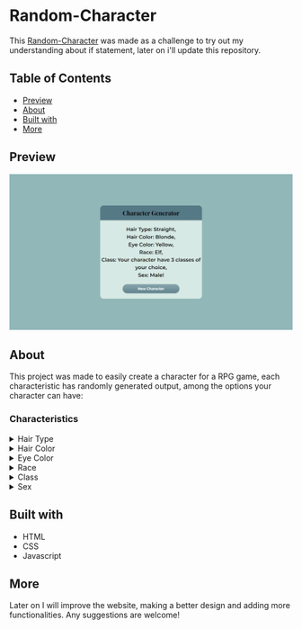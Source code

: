# Random-Character

This [Random-Character](https://github.com/IgorDGomes/Random-Character) was made as a challenge to try out my understanding about if statement, later on i'll update this repository.

## Table of Contents

- [Preview](#preview)
- [About](#about)
- [Built with](#built-with)
- [More](#more)


## Preview

[![Desktop Preview](./assets/Desktop-Preview.png)](https://igordgomes.github.io/Random-Character/)


## About

This project was made to easily create a character for a RPG game, each characteristic has randomly generated output, among the options your character can have:

### Characteristics

<details>
<summary>Hair Type</summary>

---

  - Curly

  - Wavy

  - Straight

  - Bald
</details>

<details>
<summary>Hair Color</summary>

---

  - Black

  - Brown

  - Blonde

  - White

  - Ginger
</details>

<details>
<summary>Eye Color</summary>

---

  - Black

  - Blue

  - Green

  - Grey

  - Purple

  - Red

  - White

  - Brown

  - Yellow

  - Pink

  - Orange
</details>

<details>
<summary>Race</summary>

---

  - Elf

  - Human

  - Orc

  - Dwarf

  - Night Elf

  - DragonBorn

  - Fairy

  - Goblin

  - Half *(probability of ~ 9.72%)*
</details>

<details>
<summary>Class</summary>

---

  - Soldier

  - Knight

  - Barbarian

  - Paladin

  - Black Mage

  - White Mage

  - Red Mage

  - Rogue

  - Archer

  - Engineer

  - Fighter

  - Summoner

  - Tamer

  - No Class

  - 2 random classes *(probability of ~ 2%)*

  - 3 random classes *(probability of ~ 0.8%)*

  - 2 classes of your choice *(probability of ~ 0.63%)*

  - 3 classes of your choice *(probability of ~ 0.16%)* 
</details>

<details>
<summary>Sex</summary>

---

  - Male

  - Female
</details>

## Built with

- HTML
- CSS
- Javascript

## More

Later on I will improve the website, making a better design and adding more functionalities. Any suggestions are welcome!